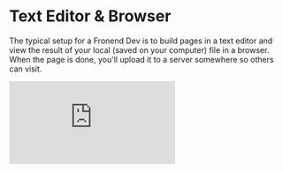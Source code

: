 # Text Editor & Browser

The typical setup for a Fronend Dev is to build pages in a text editor and view the result of your local (saved on your computer) file in a browser. When the page is done, you'll upload it to a server somewhere so others can visit.

<iframe src="http://player.vimeo.com/video/61665293?title=0&amp;byline=0&amp;portrait=0" frameborder="0" webkitAllowFullScreen mozallowfullscreen allowFullScreen></iframe>